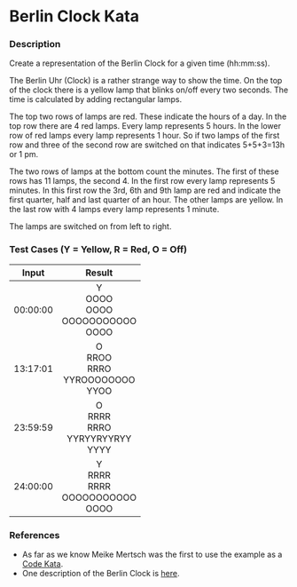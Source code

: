 Berlin Clock Kata
=================


### Description 

Create a representation of the Berlin Clock for a given time (hh:mm:ss).


The Berlin Uhr (Clock) is a rather strange way to show the time. On the top of the clock there is a yellow lamp that blinks on/off every two seconds. The time is calculated by adding rectangular lamps.


The top two rows of lamps are red. These indicate the hours of a day. In the top row there are 4 red lamps. Every lamp represents 5 hours. In the lower row of red lamps every lamp represents 1 hour. So if two lamps of the first row and three of the second row are switched on that indicates 5+5+3=13h or 1 pm.


The two rows of lamps at the bottom count the minutes. The first of these rows has 11 lamps, the second 4. In the first row every lamp represents 5 minutes. In this first row the 3rd, 6th and 9th lamp are red and indicate the first quarter, half and last quarter of an hour. The other lamps are yellow. In the last row with 4 lamps every lamp represents 1 minute.


The lamps are switched on from left to right.

### Test Cases (Y = Yellow, R = Red, O = Off)

| Input    | Result                                   |
|----------|:----------------------------------------:|
| 00:00:00 | Y<br>OOOO<br>OOOO<br>OOOOOOOOOOO<br>OOOO |
| 13:17:01 | O<br>RROO<br>RRRO<br>YYROOOOOOOO<br>YYOO |
| 23:59:59 | O<br>RRRR<br>RRRO<br>YYRYYRYYRYY<br>YYYY |
| 24:00:00 | Y<br>RRRR<br>RRRR<br>OOOOOOOOOOO<br>OOOO |

### References

* As far as we know Meike Mertsch was the first to use the example as a [Code Kata](http://www.codersdojo.com/statistics/731fd19f5230cc0357f26cdd80e0e401c10cddb3).
* One description of the Berlin Clock is [here](http://www.surveyor.in-berlin.de/berlin/uhr/indexe.html).





